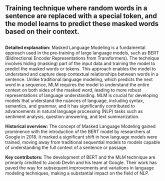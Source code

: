 ## Training technique where random words in a sentence are replaced with a special token, and the model learns to predict these masked words based on their context.
##

**Detailed explanation:** Masked Language Modeling is a fundamental approach used in the pre-training of large language models, such as BERT (Bidirectional Encoder Representations from Transformers). The technique involves hiding (masking) part of the input data and training the model to predict the masked words or tokens. This approach enables the model to understand and capture deep contextual relationships between words in a sentence. Unlike traditional language modeling, which predicts the next word in a sequence, MLM requires the model to understand the entire context on both sides of the masked word, leading to more robust representations of language understanding. MLM is crucial for developing models that understand the nuances of language, including syntax, semantics, and grammar, and it has significantly contributed to advancements in natural language processing (NLP) tasks such as sentiment analysis, question-answering, and text summarization.

**Historical overview:** The concept of Masked Language Modeling gained prominence with the introduction of the BERT model by researchers at Google in 2018. It marked a significant shift in how language models were trained, moving away from traditional sequential models to models capable of understanding the full context of a sentence or passage.

**Key contributors:** The development of BERT and the MLM technique are primarily credited to Jacob Devlin and his team at Google. Their work has paved the way for subsequent improvements and variations in language modeling techniques, making a substantial impact on the field of NLP.